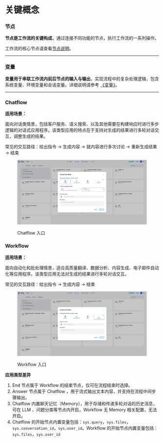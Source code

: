 # 关键概念

### 节点

**节点是工作流的关键构成**，通过连接不同功能的节点，执行工作流的一系列操作。

工作流的核心节点请查看[节点说明](node/)。

***

### 变量

**变量用于串联工作流内前后节点的输入与输出**，实现流程中的复杂处理逻辑，包含系统变量、环境变量和会话变量。详细说明请参考 [《变量》](variables.md)。

***

### Chatflow

**适用场景：**

面向对话类情景，包括客户服务、语义搜索、以及其他需要在构建响应时进行多步逻辑的对话式应用程序。该类型应用的特点在于支持对生成的结果进行多轮对话交互，调整生成的结果。

常见的交互路径：给出指令 → 生成内容 → 就内容进行多次讨论 → 重新生成结果 → 结束

<figure><img src="../../.gitbook/assets/output.png" alt=""><figcaption><p>Chatflow 入口</p></figcaption></figure>

### Workflow

**适用场景：**

面向自动化和批处理情景，适合高质量翻译、数据分析、内容生成、电子邮件自动化等应用程序。该类型应用无法对生成的结果进行多轮对话交互。

常见的交互路径：给出指令 → 生成内容 → 结束

<figure><img src="../../.gitbook/assets/output (4).png" alt=""><figcaption><p>Workflow 入口</p></figcaption></figure>

**应用类型差异**

1. End 节点属于 Workflow 的结束节点，仅可在流程结束时选择。
2. Answer 节点属于 Chatflow ，用于流式输出文本内容，并支持在流程中间步骤输出。
3. Chatflow 内置聊天记忆（Memory），用于存储和传递多轮对话的历史消息，可在 LLM 、问题分类等节点内开启，Workflow 无 Memory 相关配置，无法开启。
4. Chatflow 的开始节点内置变量包括：`sys.query`，`sys.files`，`sys.conversation_id`，`sys.user_id`。Workflow 的开始节点内置变量包括：`sys.files`，`sys.user_id`
